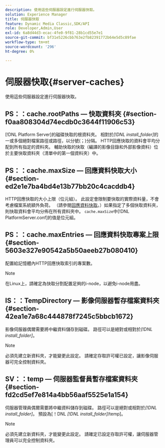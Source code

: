 ```yaml
---
description: 使用這些伺服器設定進行伺服器快取。
solution: Experience Manager
title: 伺服器快取
feature: Dynamic Media Classic,SDK/API
role: Developer,Admin,User
exl-id: 6a8d44d3-ecac-4fe0-9f81-28b1cd55e7e1
source-git-commit: bf31e5226cbb763e2fb82391772b64e5d5c89fae
workflow-type: tm+mt
source-wordcount: '296'
ht-degree: 0%

---
```


# 伺服器快取{#server-caches}

使用這些伺服器設定進行伺服器快取。

## PS：：cache.rootPaths — 快取資料夾 {#section-f0aa808304d74ecdb0c3644f11906c53}

[!DNL Platform Server]的磁碟快取的根資料夾。 相對於&#x200B;*[!DNL install_folder]*&#x200B;的一或多個絕對檔案路徑或路徑，以分號(；)分隔。 HTTP回應快取的資料會平均分配到所有指定的資料夾。 輔助快取的快取（編譯的影像目錄和外部影像資料）位於主要快取資料夾（清單中的第一個資料夾）中。

## PS：：cache.maxSize — 回應資料快取大小 {#section-ed2e1e7ba4bd4e13b77bb20c4cacddb4}

HTTP回應快取的大小上限（位元組）。 此設定會限制要快取的實際資料量，不會考慮檔案系統額外負荷。 （請參閱[回應資料快取](../../../../is-api/image-serving-api-ref/c-configuration-and-administration/c-data-caches/c-response-data-cache.md#concept-81ea996c242441f2a69f7e9d9b3a29ca)。）如果指定了多個快取資料夾，則快取資料會平均分佈在所有資料夾中。 `cache.maxSize`中[!DNL PlatformServer.conf]的值是位元組。

## PS：：cache.maxEntries — 回應資料快取專案上限 {#section-5603e327e90542a5b50aeeb27b080410}

配置給記憶體內HTTP回應快取索引的專案數。

>[!NOTE]
>
>在Linux上，請確定為快取分割配置足夠的i-node，以避免i-node用盡。

## IS：：TempDirectory — 影像伺服器暫存檔案資料夾 {#section-42ea1e7a68c444878f7245c5bbcb1672}

影像伺服器偶爾需要將中繼資料儲存到磁碟。 路徑可以是絕對或相對於&#x200B;*[!DNL install_folder]*。

>[!NOTE]
>
>必須先建立新資料夾，才能變更此設定。 請確定存取許可權已設定，讓影像伺服器可完全控制資料夾。

## SV：：temp — 伺服器監督員暫存檔案資料夾 {#section-fd2cd5ef7e814a4bb56aaf5525e1a154}

伺服器管理員偶爾需要將中繼資料儲存到磁碟。 路徑可以是絕對或相對於&#x200B;*[!DNL install_folder]*。 預設為[！DNL *[!DNL install_folder]*/temp]。

>[!NOTE]
>
>必須先建立新資料夾，才能變更此設定。 請確定已設定存取許可權，讓伺服器管理員可以完全控制資料夾。
